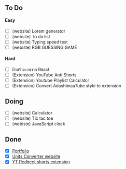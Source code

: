 ## To Do

#### Easy
- [ ] (website) Lorem generator
- [ ] (website) To do list
- [ ] (website) Typing speed test
- [ ] (webiste) RGB GUESSING GAME

#### Hard
- [ ] ฝึกสร้างแอบจาก React
- [ ] (Extension) YouTube Anti Shorts
- [ ] (Extension) Youtube Playlist Calculator
- [ ] (Extension) Convert AdashimaaTube style to extension
## Doing
- [ ] (website) Calculator
- [ ] (website) Tic tac toe
- [ ] (webiste) JavaScript clock

## Done
- [x] [Portfolio](https://sapondanaisriwan.github.io/)
- [x] [Units Converter website](https://github.com/sapondanaisriwan/px-to-rem-converter)
- [x] [YT Redirect shorts extension](https://github.com/sapondanaisriwan/youtube-shorts-redirect)
